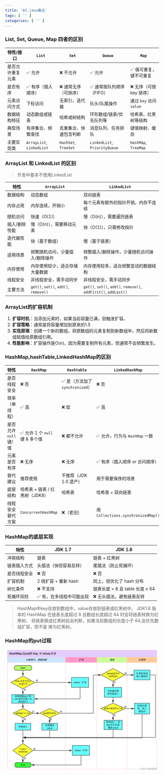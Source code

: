 ```yaml
---
title: '02.java集合'
tags: [ '' ]
categories: [ '' ]
---
```


### List, Set, Queue, Map 四者的区别

| 特性/接口    | `List`                    | `Set`                | `Queue`                       | `Map`                |
|----------|---------------------------|----------------------|-------------------------------|----------------------|
| 是否允许重复元素 | ✅ 允许                      | ❌ 不允许                | ✅ 允许                          | ✅ 值可重复，键不可重复         |
| 是否有序     | ✅ 有序（插入顺序）                | ❌ 通常无序（可排序）          | ✅ 通常按队列顺序（FIFO）               | ❌ 无序（可按 key 排序）      |
| 元素访问方式   | 下标访问                      | 无索引，迭代器              | 队头/队尾操作                       | 通过 `key` 访问 `value`  |
| 数据结构特征   | 动态数组或链表                   | 哈希或树结构               | 环形数组/链表/优先队列等                 | 哈希表、红黑树等结构           |
| 典型场景     | 有序集合、频繁查找                 | 去重集合、快速包含判断          | 消息队列、任务排队                     | 键值映射、缓存              |
| 主要实现类    | `ArrayList`, `LinkedList` | `HashSet`, `TreeSet` | `LinkedList`, `PriorityQueue` | `HashMap`, `TreeMap` |

### ArrayList 和 LinkedList 的区别

> 开发中基本不使用LinkedList

| 特性      | `ArrayList`                           | `LinkedList`                                                     |
|---------|---------------------------------------|------------------------------------------------------------------|
| 数据结构    | 动态数组                                  | 双向链表                                                             |
| 内存占用    | 内存连续，开销小                              | 每个元素有额外的指针开销，内存不连续                                               |
| 随机访问    | 快速（O(1)）                              | 慢（O(n)），需要遍历链表                                                   |
| 插入/删除性能 | 慢（O(n)），需要移动元素                        | 快（O(1)），只需修改指针                                                   |
| 迭代器性能   | 快（基于数组）                               | 慢（基于链表）                                                          |
| 适用场景    | 频繁随机访问，少量插入/删除操作                      | 频繁插入/删除操作，少量随机访问操作                                               |
| 内存使用    | 内存使用较少，适合存储大量数据                       | 内存使用较多，适合频繁变动的数据结构                                               |
| 线程安全    | 非线程安全，需手动同步                           | 非线程安全，需手动同步                                                      |
| 主要方法    | `get()`, `set()`, `add()`, `remove()` | `get()`, `set()`, `add()`, `remove()`, `addFirst()`, `addLast()` |

### ArrayList的扩容机制

1. **扩容时机**：当添加元素时，如果当前容量已满，则触发扩容。
2. **扩容策略**：通常是将容量增加到原来的1.5
3. **实现原理**：创建一个新的数组，将原数组的元素复制到新数组中，然后将新数组赋值给原数组引用。
4. **性能影响**：扩容操作是O(n)，因为需要复制所有元素，但通常不会频繁发生。

### HashMap,hashTable,LinkedHashMap的区别

| 特性              | `HashMap`               | `Hashtable`              | `LinkedHashMap`                   |
|-----------------|-------------------------|--------------------------|-----------------------------------|
| 是否线程安全          | ❌ 否                     | ✅ 是（方法加了 `synchronized`） | ❌ 否                               |
| 效率（单线程）         | ✅ 高                     | ❌ 低                      | ✅ 高                               |
| 是否允许 `null` 键/值 | ✅ 允许 1 个 `null` 键 & 多个值 | ❌ 都不允许                   | ✅ 允许，行为与 `HashMap` 一致             |
| 元素是否有序          | ❌ 无序                    | ❌ 无序                     | ✅ 有序（插入顺序 or 访问顺序）                |
| 替代建议            | 推荐使用                    | 不推荐（JDK 1.0 遗产）          | 用于需要保序的场景                         |
| 底层结构            | 哈希表 + 链表 / 红黑树（JDK8）    | 哈希表                      | 哈希表 + 双向链表                        |
| 线程安全替代方案        | `ConcurrentHashMap`     | ❌（老旧）                    | 用 `Collections.synchronizedMap()` |

### HashMap的底层实现

| 特性     | JDK 1.7         | JDK 1.8                  |
|--------|-----------------|--------------------------|
| 冲突结构   | 链表              | 链表 + 红黑树                 |
| 链表插入方式 | 头插法（快但容易反转）     | 尾插法（防止死循环）               |
| 是否线程安全 | ❌ 否             | ❌ 否                      |
| 扩容机制   | 2 倍扩容 + 重新 hash | 同上，但优化了 hash 分布          |
| 树化条件   | ❌ 不支持           | 链表长度 > 8 且 table 长度 ≥ 64 |
| 死循环风险  | ✅ 有，在多线程中可能出现   | ❌ 无头插法，避免链表反转            |

> HashMap中key存放到数组中，value存放到链表或红黑树中。
> JDK1.8 版本的 HashMap 在链表长度超过 8 且数组长度超过 64 时会将链表转换为红黑树，
> 将链表换成红⿊树前会判断，如果当前数组的⻓度⼩于 64,会优先数组扩容，⽽不是 换为红⿊树。


### HashMap的put过程

![HashMap的put流程](./assets/1751419904115.png)
